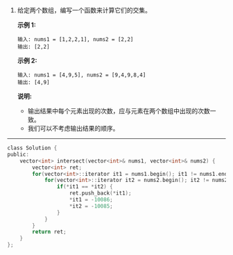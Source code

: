 1. 给定两个数组，编写一个函数来计算它们的交集。

    **示例 1:**
    ```
    输入: nums1 = [1,2,2,1], nums2 = [2,2]
    输出: [2,2]
    ```
    **示例 2:**
    
    ```
    输入: nums1 = [4,9,5], nums2 = [9,4,9,8,4]
    输出: [4,9]
    ```

    **说明:**

    - 输出结果中每个元素出现的次数，应与元素在两个数组中出现的次数一致。
    - 我们可以不考虑输出结果的顺序。
***
```C
class Solution {
public:
    vector<int> intersect(vector<int>& nums1, vector<int>& nums2) {
        vector<int> ret;
        for(vector<int>::iterator it1 = nums1.begin(); it1 != nums1.end(); it1++) {
            for(vector<int>::iterator it2 = nums2.begin(); it2 != nums2.end(); it2++) {
                if(*it1 == *it2) {
                    ret.push_back(*it1);
                    *it1 = -10086;
                    *it2 = -10085;
                }
            }
        }
        return ret;
    }
};
```

